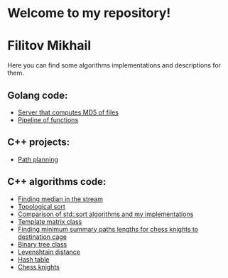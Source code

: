 # Welcome to my repository!
<h1> Filitov Mikhail </h1>
Here you can find some algorithms implementations and descriptions for them.

Golang code:
---------
+ [Server that computes MD5 of files](https://github.com/lll-phill-lll/web_service_GO)
+ [Pipeline of functions](https://github.com/lll-phill-lll/function-pipeline/tree/master)

C++ projects:
------------
+ [Path planning](https://github.com/lll-phill-lll/Path_planning)

C++ algorithms code:
-----------
+ [Finding median in the stream]( https://github.com/lll-phill-lll/codes/tree/master/algorithms/streaming_median
        "implementation and description")
 + [Topological sort](https://github.com/lll-phill-lll/codes/tree/master/algorithms/topsort "implementation and description")
 + [Comparison of std::sort algorithms and my implementations](https://github.com/lll-phill-lll/codes/tree/master/algorithms/sorts "implementation and description")
 + [Template matrix class](https://github.com/lll-phill-lll/codes/tree/master/algorithms/Matrix_class "implementation and description")
 + [Finding minimum summary paths lengths for chess knights to destination cage](https://github.com/lll-phill-lll/codes/tree/master/algorithms/Chess_knight "implementation and description")
 + [Binary tree class](https://github.com/lll-phill-lll/codes/blob/master/algorithms/Bin_tree "implementation and description")
 + [Levenshtain distance](https://github.com/lll-phill-lll/codes/tree/master/algorithms/Levenshtein%20distance "implementation and description")
 + [Hash table](https://github.com/lll-phill-lll/codes/tree/master/algorithms/Hash_table "implementation and description")
 + [Chess knights](https://github.com/lll-phill-lll/codes/tree/master/algorithms/Chess_knight "implementation and description")



